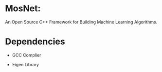 # MosNet: 
An Open Source C++ Framework for Building Machine Learning Algorithms.


# Dependencies

- GCC Complier

- Eigen Library
